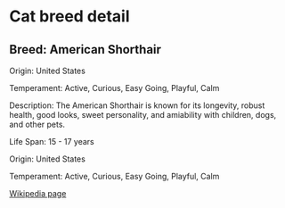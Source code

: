 
<!DOCTYPE html>
<html>
   <head>
        <title>Cat Detail</title>
        <link rel="stylesheet" href="/css/styles.css">
        <link rel="stylesheet" href="/css/cat-detail.css">
   </head>
    <body>
        <h1>Cat breed detail</h1>
        <h2>Breed: American Shorthair</h2>
        <p>Origin: United States</p>
        <p>Temperament: Active, Curious, Easy Going, Playful, Calm</p>
        <p>Description: The American Shorthair is known for its longevity, robust health, good looks, sweet personality, and amiability with children, dogs, and other pets.</p>
        <p>Life Span: 15 - 17 years</p>
        <p>Origin: United States</p>
        <p>Temperament: Active, Curious, Easy Going, Playful, Calm</p>
        <p><a href=https://en.wikipedia.org/wiki/American_Shorthair>Wikipedia page</a></p>
<!--        <p><a href=undefined>Image</a></p>-->
     </body>
</html>
        